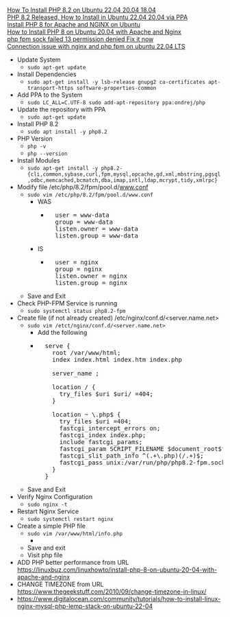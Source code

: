 [How To Install PHP 8.2 on Ubuntu 22.04 20.04 18.04](https://computingforgeeks.com/how-to-install-php-8-2-on-ubuntu/)<br />
[PHP 8.2 Released, How to Install in Ubuntu 22.04 20.04 via PPA](https://ubuntuhandbook.org/index.php/2022/12/php-8-2-ubuntu-ppa/)<br />
[Install PHP 8 for Apache and NGINX on Ubuntu](https://www.linode.com/docs/guides/install-php-8-for-apache-and-nginx-on-ubuntu/)<br />
[How to Install PHP 8 on Ubuntu 20.04 with Apache and Nginx](https://linuxbuz.com/linuxhowto/install-php-8-on-ubuntu-20-04-with-apache-and-nginx)<br />
[php fpm sock failed 13 permission denied Fix it now](https://bobcares.com/blog/php-fpm-sock-failed-13-permission-denied)<br />
[Connection issue with nginx and php fpm on ubuntu 22.04 LTS](https://serverfault.com/questions/1107574/connection-issue-with-nginx-and-php-fpm-on-ubuntu-22-04-lts)<br />

* Update System
  * `sudo apt-get update`
* Install Dependencies
  * `sudo apt-get install -y lsb-release gnupg2 ca-certificates apt-transport-https software-properties-common`
* Add PPA to the System
  * `sudo LC_ALL=C.UTF-8 sudo add-apt-repository ppa:ondrej/php`
* Update the repository with PPA
  * `sudo apt-get update`
* Install PHP 8.2
  * `sudo apt install -y php8.2`
* PHP Version
  * `php -v`
  * `php --version`
* Install Modules
  * `sudo apt-get install -y php8.2-{cli,common,sybase,curl,fpm,mysql,opcache,gd,xml,mbstring,pgsql,odbc,memcached,bcmatch,dba,imap,intl,ldap,mcrypt,tidy,xmlrpc}`
* Modify file /etc/php/8.2/fpm/pool.d/www.conf
  * `sudo vim /etc/php/8.2/fpm/pool.d/www.conf`
    * WAS
      * <pre>
          user = www-data
          group = www-data
          listen.owner = www-data
          listen.group = www-data
        </pre>
    * IS
      * <pre>
          user = nginx
          group = nginx
          listen.owner = nginx
          listen.group = nginx
        </pre>
  * Save and Exit
* Check PHP-FPM Service is running
  *  `sudo systemctl status php8.2-fpm`
* Create file (if not already created) /etc/nginx/conf.d/<server.name.net>
  * `sudo vim /etct/nginx/conf.d/<server.name.net>`
    * Add the following
    * <pre>
        serve {
          root /var/www/html;
          index index.html index.htm index.php
          
          server_name <server.name.net>;
          
          location / {
            try_files $uri $uri/ =404;
          }
          
          location ~ \.php$ {
            try_files $uri =404;
            fastcgi_intercept_errors on;
            fastcgi_index index.php;
            include fastcgi_params;
            fastcgi_param SCRIPT_FILENAME $document_root$fastcgi_script_name;
            fastcgi_slit_path_info ^(.+\.php)(/.+)$;
            fastcgi_pass unix:/var/run/php/php8.2-fpm.sock;
          }
        }
      </pre>
  * Save and Exit
* Verify Nginx Configuration
  * `sudo nginx -t`
* Restart Nginx Service
  * `sudo systemctl restart nginx`
* Create a simple PHP file
  * `sudo vim /var/www/html/info.php`
    * <?php phpinfo(); ?>
  * Save and exit
  * Visit php file
* ADD PHP better performance from URL https://linuxbuz.com/linuxhowto/install-php-8-on-ubuntu-20-04-with-apache-and-nginx
* CHANGE TIMEZONE from URL https://www.thegeekstuff.com/2010/09/change-timezone-in-linux/
* https://www.digitalocean.com/community/tutorials/how-to-install-linux-nginx-mysql-php-lemp-stack-on-ubuntu-22-04
